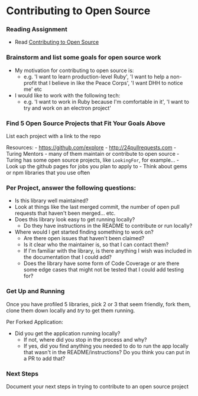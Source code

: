 # Contributing to Open Source

### Reading Assignment

- Read [Contributing to Open Source](https://gist.github.com/rrgayhart/72e5c2e4e0f0f50247bb)

### Brainstorm and list some goals for open source work
  - My motivation for contributing to open source is:
    - e.g. 'I want to learn production-level Ruby', 'I want to help a non-profit that I believe in like the Peace Corps', 'I want DHH to notice me' etc
  - I would like to work with the following tech:
    - e.g. 'I want to work in Ruby because I'm comfortable in it', 'I want to try and work on an electron project'

### Find 5 Open Source Projects that Fit Your Goals Above
  List each project with a link to the repo

  Resources:
    - https://github.com/explore
    - http://24pullrequests.com
    - Turing Mentors - many of them maintain or contribute to open source
    - Turing has some open source projects, like `LookingFor`, for example...
    - Look up the github pages for jobs you plan to apply to
    - Think about gems or npm libraries that you use often

### Per Project, answer the following questions:
  - Is this library well maintained?
   - Look at things like the last merged commit, the number of open pull requests that haven't been merged... etc.
 - Does this library look easy to get running locally?
   - Do they have instructions in the README to contribute or run locally?
 - Where would I get started finding something to work on?
   - Are there open issues that haven't been claimed?
   - Is it clear who the maintainer is, so that I can contact them?
   - If I'm familiar with the library, is there anything I wish was included in the documentation that I could add?
   - Does the library have some form of Code Coverage or are there some edge cases that might not be tested that I could add testing for?

### Get Up and Running

 Once you have profiled 5 libraries, pick 2 or 3 that seem friendly, fork them, clone them down locally and _try_ to get them running.

Per Forked Application:
  - Did you get the application running locally?
    - If not, where did you stop in the process and why?
    - If yes, did you find anything you needed to do to run the app locally that wasn't in the README/instructions? Do you think you can put in a PR to add that?

### Next Steps

Document your next steps in trying to contribute to an open source project
